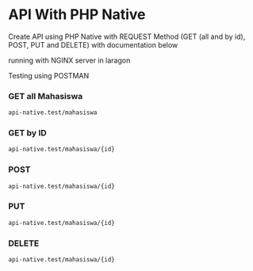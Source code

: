 # API With PHP Native

Create API using PHP Native with REQUEST Method (GET (all and by id), POST, PUT and DELETE)
with documentation below

running with NGINX server in laragon

Testing using POSTMAN

### GET all Mahasiswa

```bash
api-native.test/mahasiswa
```

### GET by ID

```bash
api-native.test/mahasiswa/{id}
```

### POST

```bash
api-native.test/mahasiswa/{id}
```

### PUT

```bash
api-native.test/mahasiswa/{id}
```

### DELETE

```bash
api-native.test/mahasiswa/{id}
```
